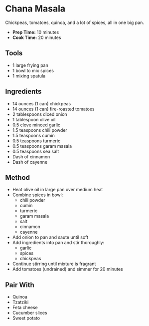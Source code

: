 # Chana Masala

Chickpeas, tomatoes, quinoa, and a lot of spices, all in one big pan.

- **Prep Time:** 10 minutes
- **Cook Time:** 20 minutes

## Tools

- 1 large frying pan
- 1 bowl to mix spices
- 1 mixing spatula

## Ingredients

- 14 ounces (1 can) chickpeas
- 14 ounces (1 can) fire-roasted tomatoes
- 2 tablespoons diced onion
- 1 tablespoon olive oil
- 0.5 clove minced garlic
- 1.5 teaspoons chili powder
- 1.5 teaspoons cumin
- 0.5 teaspoons turmeric
- 0.5 teaspoons garam masala
- 0.5 teaspoons sea salt
- Dash of cinnamon
- Dash of cayenne

## Method

- Heat olive oil in large pan over medium heat
- Combine spices in bowl:
    - chili powder
    - cumin
    - turmeric
    - garam masala
    - salt
    - cinnamon
    - cayenne
- Add onion to pan and saute until soft
- Add ingredients into pan and stir thoroughly:
    - garlic
    - spices
    - chickpeas
- Continue stirring until mixture is fragrant
- Add tomatoes (undrained) and simmer for 20 minutes

## Pair With

- Quinoa
- Tzatziki
- Feta cheese
- Cucumber slices
- Sweet potato
